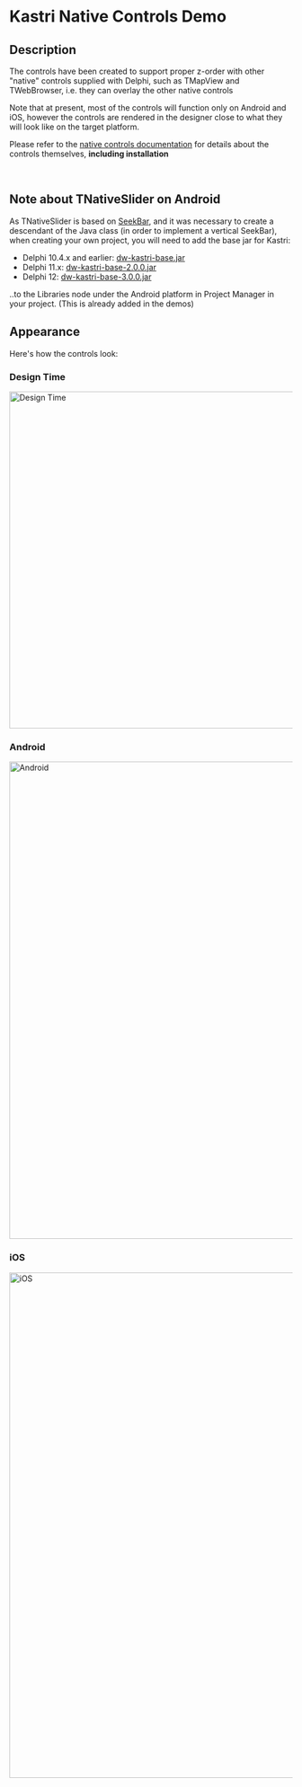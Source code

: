 # Kastri Native Controls Demo

## Description

The controls have been created to support proper z-order with other "native" controls supplied with Delphi, such as TMapView and TWebBrowser, i.e. they can overlay the other native controls

Note that at present, most of the controls will function only on Android and iOS, however the controls are rendered in the designer close to what they will look like on the target platform.

Please refer to the [native controls documentation](https://github.com/DelphiWorlds/Kastri/blob/master/Controls/NativeControls.md) for details about the controls themselves, **including installation**

<br>

## Note about TNativeSlider on Android

As TNativeSlider is based on [SeekBar](https://developer.android.com/reference/android/widget/SeekBar), and it was necessary to create a descendant of the Java class (in order to implement a vertical SeekBar), when creating your own project, you will need to add the base jar for Kastri:

* Delphi 10.4.x and earlier: [dw-kastri-base.jar](https://github.com/DelphiWorlds/Kastri/blob/master/Lib/dw-kastri-base.jar) 
* Delphi 11.x: [dw-kastri-base-2.0.0.jar](https://github.com/DelphiWorlds/Kastri/blob/master/Lib/dw-kastri-base-2.0.0.jar)
* Delphi 12: [dw-kastri-base-3.0.0.jar](https://github.com/DelphiWorlds/Kastri/blob/master/Lib/dw-kastri-base-3.0.0.jar) 

..to the Libraries node under the Android platform in Project Manager in your project. (This is already added in the demos)

## Appearance

Here's how the controls look:

### Design Time

<img src="./Screenshots/NCDesignTime.png" alt="Design Time" height="600">

### Android

<img src="./Screenshots/NCAndroid.png" alt="Android" height="850">

### iOS

<img src="./Screenshots/NCiOS.png" alt="iOS" height="900">




